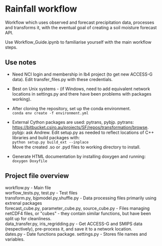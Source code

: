 # Rainfall workflow

Workflow which uses observed and forecast precipitation data, processes and transforms it, with the eventual goal of creating a soil moisture forecast API. 

Use Workflow_Guide.ipynb to familiarise yourself with the main workflow steps. 

## Use notes

- Need NCI login and membership in lb4 project (to get new ACCESS-G data). Edit transfer_files.py with these credentials. 
- Best on Unix systems - (if Windows, need to add equivalent network locations in settings.py and there have been problems with packages working). 
- After cloning the repository, set up the conda environment.  
  `conda env create -f environment.yml`

- External Cython packages are used: pytrans, pybjp. pytrans: https://bitbucket.csiro.au/projects/SF/repos/transformation/browse. pybjp: ask Andrew. Edit setup.py as needed to reflect locations of C++ libraries and build packages with: <br>
  `python setup.py build_ext --inplace` <br>
  Move the created .so or .pyd files to working directory to install. 

- Generate HTML documentation by installing doxygen and running: <br>
  `doxygen Doxyfile` 

## Project file overview

workflow.py - Main file <br>
worflow_tests.py, test.py - Test files <br>
transform.py, bjpmodel.py,shuffle.py - Data processing files primarily using extrenal packages <br>
forecast_cube.py, parameter_cube.py, source_cube.py - Files managing netCDF4 files, or "cubes" - they contain similar functions, but have been split up for cleanliness. <br>
data_transfer.py, iris_regridding.py - Get ACCESS-G and SMIPS data (respectively), pre-process it, and save it to a network location. <br>
dates.py - Date functions package. 
settings.py - Stores file names and variables.
